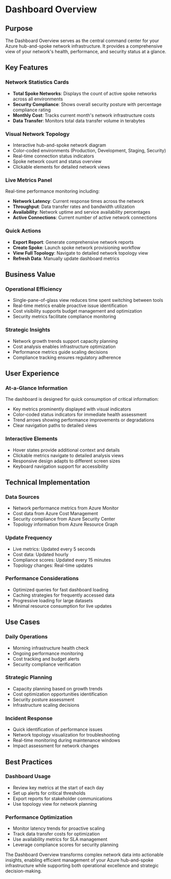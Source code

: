 # Dashboard Overview

## Purpose
The Dashboard Overview serves as the central command center for your Azure hub-and-spoke network infrastructure. It provides a comprehensive view of your network's health, performance, and security status at a glance.

## Key Features

### Network Statistics Cards
- **Total Spoke Networks**: Displays the count of active spoke networks across all environments
- **Security Compliance**: Shows overall security posture with percentage compliance rating
- **Monthly Cost**: Tracks current month's network infrastructure costs
- **Data Transfer**: Monitors total data transfer volume in terabytes

### Visual Network Topology
- Interactive hub-and-spoke network diagram
- Color-coded environments (Production, Development, Staging, Security)
- Real-time connection status indicators
- Spoke network count and status overview
- Clickable elements for detailed network views

### Live Metrics Panel
Real-time performance monitoring including:
- **Network Latency**: Current response times across the network
- **Throughput**: Data transfer rates and bandwidth utilization
- **Availability**: Network uptime and service availability percentages
- **Active Connections**: Current number of active network connections

### Quick Actions
- **Export Report**: Generate comprehensive network reports
- **Create Spoke**: Launch spoke network provisioning workflow
- **View Full Topology**: Navigate to detailed network topology view
- **Refresh Data**: Manually update dashboard metrics

## Business Value

### Operational Efficiency
- Single-pane-of-glass view reduces time spent switching between tools
- Real-time metrics enable proactive issue identification
- Cost visibility supports budget management and optimization
- Security metrics facilitate compliance monitoring

### Strategic Insights
- Network growth trends support capacity planning
- Cost analysis enables infrastructure optimization
- Performance metrics guide scaling decisions
- Compliance tracking ensures regulatory adherence

## User Experience

### At-a-Glance Information
The dashboard is designed for quick consumption of critical information:
- Key metrics prominently displayed with visual indicators
- Color-coded status indicators for immediate health assessment
- Trend arrows showing performance improvements or degradations
- Clear navigation paths to detailed views

### Interactive Elements
- Hover states provide additional context and details
- Clickable metrics navigate to detailed analysis views
- Responsive design adapts to different screen sizes
- Keyboard navigation support for accessibility

## Technical Implementation

### Data Sources
- Network performance metrics from Azure Monitor
- Cost data from Azure Cost Management
- Security compliance from Azure Security Center
- Topology information from Azure Resource Graph

### Update Frequency
- Live metrics: Updated every 5 seconds
- Cost data: Updated hourly
- Compliance scores: Updated every 15 minutes
- Topology changes: Real-time updates

### Performance Considerations
- Optimized queries for fast dashboard loading
- Caching strategies for frequently accessed data
- Progressive loading for large datasets
- Minimal resource consumption for live updates

## Use Cases

### Daily Operations
- Morning infrastructure health check
- Ongoing performance monitoring
- Cost tracking and budget alerts
- Security compliance verification

### Strategic Planning
- Capacity planning based on growth trends
- Cost optimization opportunities identification
- Security posture assessment
- Infrastructure scaling decisions

### Incident Response
- Quick identification of performance issues
- Network topology visualization for troubleshooting
- Real-time monitoring during maintenance windows
- Impact assessment for network changes

## Best Practices

### Dashboard Usage
- Review key metrics at the start of each day
- Set up alerts for critical thresholds
- Export reports for stakeholder communications
- Use topology view for network planning

### Performance Optimization
- Monitor latency trends for proactive scaling
- Track data transfer costs for optimization
- Use availability metrics for SLA management
- Leverage compliance scores for security planning

The Dashboard Overview transforms complex network data into actionable insights, enabling efficient management of your Azure hub-and-spoke infrastructure while supporting both operational excellence and strategic decision-making.